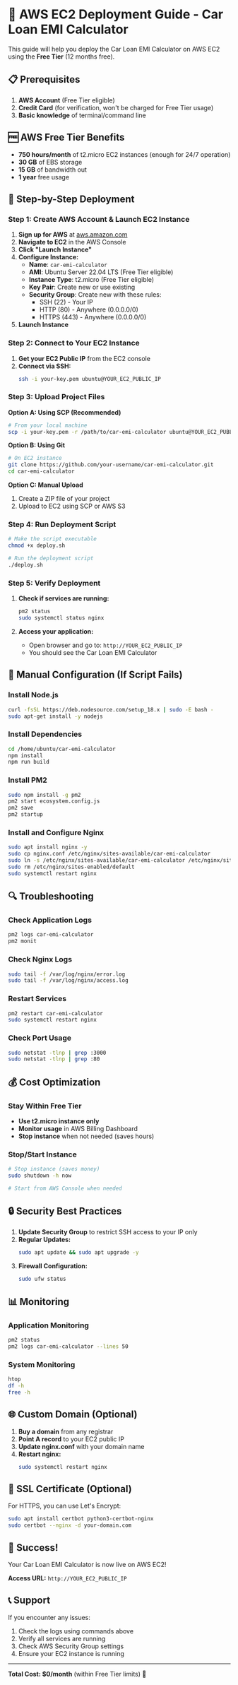 # 🚀 AWS EC2 Deployment Guide - Car Loan EMI Calculator

This guide will help you deploy the Car Loan EMI Calculator on AWS EC2 using the **Free Tier** (12 months free).

## 📋 Prerequisites

1. **AWS Account** (Free Tier eligible)
2. **Credit Card** (for verification, won't be charged for Free Tier usage)
3. **Basic knowledge** of terminal/command line

## 🆓 AWS Free Tier Benefits

- **750 hours/month** of t2.micro EC2 instances (enough for 24/7 operation)
- **30 GB** of EBS storage
- **15 GB** of bandwidth out
- **1 year** free usage

## 🚀 Step-by-Step Deployment

### Step 1: Create AWS Account & Launch EC2 Instance

1. **Sign up for AWS** at [aws.amazon.com](https://aws.amazon.com)
2. **Navigate to EC2** in the AWS Console
3. **Click "Launch Instance"**
4. **Configure Instance:**
   - **Name**: `car-emi-calculator`
   - **AMI**: Ubuntu Server 22.04 LTS (Free Tier eligible)
   - **Instance Type**: t2.micro (Free Tier eligible)
   - **Key Pair**: Create new or use existing
   - **Security Group**: Create new with these rules:
     - SSH (22) - Your IP
     - HTTP (80) - Anywhere (0.0.0.0/0)
     - HTTPS (443) - Anywhere (0.0.0.0/0)
5. **Launch Instance**

### Step 2: Connect to Your EC2 Instance

1. **Get your EC2 Public IP** from the EC2 console
2. **Connect via SSH:**
   ```bash
   ssh -i your-key.pem ubuntu@YOUR_EC2_PUBLIC_IP
   ```

### Step 3: Upload Project Files

**Option A: Using SCP (Recommended)**
```bash
# From your local machine
scp -i your-key.pem -r /path/to/car-emi-calculator ubuntu@YOUR_EC2_PUBLIC_IP:/home/ubuntu/
```

**Option B: Using Git**
```bash
# On EC2 instance
git clone https://github.com/your-username/car-emi-calculator.git
cd car-emi-calculator
```

**Option C: Manual Upload**
1. Create a ZIP file of your project
2. Upload to EC2 using SCP or AWS S3

### Step 4: Run Deployment Script

```bash
# Make the script executable
chmod +x deploy.sh

# Run the deployment script
./deploy.sh
```

### Step 5: Verify Deployment

1. **Check if services are running:**
   ```bash
   pm2 status
   sudo systemctl status nginx
   ```

2. **Access your application:**
   - Open browser and go to: `http://YOUR_EC2_PUBLIC_IP`
   - You should see the Car Loan EMI Calculator

## 🔧 Manual Configuration (If Script Fails)

### Install Node.js
```bash
curl -fsSL https://deb.nodesource.com/setup_18.x | sudo -E bash -
sudo apt-get install -y nodejs
```

### Install Dependencies
```bash
cd /home/ubuntu/car-emi-calculator
npm install
npm run build
```

### Install PM2
```bash
sudo npm install -g pm2
pm2 start ecosystem.config.js
pm2 save
pm2 startup
```

### Install and Configure Nginx
```bash
sudo apt install nginx -y
sudo cp nginx.conf /etc/nginx/sites-available/car-emi-calculator
sudo ln -s /etc/nginx/sites-available/car-emi-calculator /etc/nginx/sites-enabled/
sudo rm /etc/nginx/sites-enabled/default
sudo systemctl restart nginx
```

## 🔍 Troubleshooting

### Check Application Logs
```bash
pm2 logs car-emi-calculator
pm2 monit
```

### Check Nginx Logs
```bash
sudo tail -f /var/log/nginx/error.log
sudo tail -f /var/log/nginx/access.log
```

### Restart Services
```bash
pm2 restart car-emi-calculator
sudo systemctl restart nginx
```

### Check Port Usage
```bash
sudo netstat -tlnp | grep :3000
sudo netstat -tlnp | grep :80
```

## 💰 Cost Optimization

### Stay Within Free Tier
- **Use t2.micro instance only**
- **Monitor usage** in AWS Billing Dashboard
- **Stop instance** when not needed (saves hours)

### Stop/Start Instance
```bash
# Stop instance (saves money)
sudo shutdown -h now

# Start from AWS Console when needed
```

## 🔒 Security Best Practices

1. **Update Security Group** to restrict SSH access to your IP only
2. **Regular Updates:**
   ```bash
   sudo apt update && sudo apt upgrade -y
   ```
3. **Firewall Configuration:**
   ```bash
   sudo ufw status
   ```

## 📊 Monitoring

### Application Monitoring
```bash
pm2 status
pm2 logs car-emi-calculator --lines 50
```

### System Monitoring
```bash
htop
df -h
free -h
```

## 🌐 Custom Domain (Optional)

1. **Buy a domain** from any registrar
2. **Point A record** to your EC2 public IP
3. **Update nginx.conf** with your domain name
4. **Restart nginx:**
   ```bash
   sudo systemctl restart nginx
   ```

## 📱 SSL Certificate (Optional)

For HTTPS, you can use Let's Encrypt:
```bash
sudo apt install certbot python3-certbot-nginx
sudo certbot --nginx -d your-domain.com
```

## 🎉 Success!

Your Car Loan EMI Calculator is now live on AWS EC2!

**Access URL:** `http://YOUR_EC2_PUBLIC_IP`

## 📞 Support

If you encounter any issues:
1. Check the logs using commands above
2. Verify all services are running
3. Check AWS Security Group settings
4. Ensure your EC2 instance is running

---

**Total Cost: $0/month** (within Free Tier limits) 🎉
